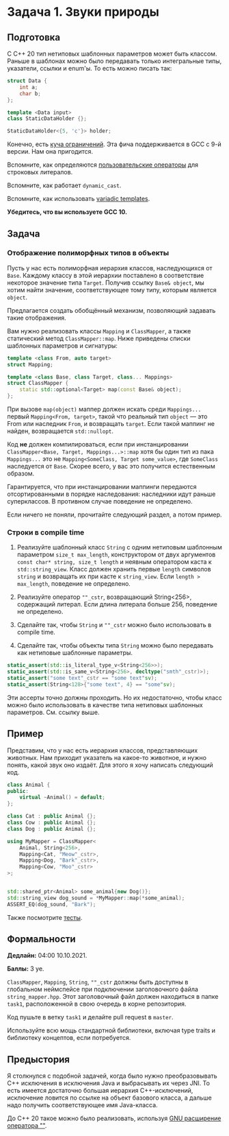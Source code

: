Задача 1. Звуки природы
========================

## Подготовка

С C++ 20 тип нетиповых шаблонных параметров может быть классом. Раньше в шаблонах можно было передавать только интегральные типы, указатели, ссылки и enum'ы. То есть можно писать так:

```c++
struct Data {
    int a;
    char b;
};

template <Data input>
class StaticDataHolder {};

StaticDataHolder<{5, 'c'}> holder;
```

Конечно, есть [куча ограничений](https://en.cppreference.com/w/cpp/language/template_parameters#Non-type_template_parameter). Эта фича поддерживается в GCC с 9-й версии. Нам она пригодится.

Вспомните, как определяются [пользовательские операторы](https://en.cppreference.com/w/cpp/language/user_literal) для строковых литералов.

Вспомните, как работает `dynamic_cast`.

Вспомните, как использовать [variadic templates](https://en.cppreference.com/w/cpp/language/parameter_pack).

**Убедитесь, что вы используете GCC 10.**

## Задача

### Отображение полиморфных типов в объекты

Пусть у нас есть полиморфная иерархия классов, наследующихся от `Base`. Каждому классу в этой иерархии поставлено в соответствие некоторое значение типа `Target`. Получив ссылку `Base& object`, мы хотим найти значение, соответствующее тому типу, которым является `object`.

Предлагается создать обобщённый механизм, позволяющий задавать такие отображения.

Вам нужно реализовать классы `Mapping` и `ClassMapper`, а также статический метод `ClassMapper::map`. Ниже приведены списки шаблонных параметров и сигнатуры:

```c++
template <class From, auto target>
struct Mapping;

template <class Base, class Target, class... Mappings>
struct ClassMapper {
	static std::optional<Target> map(const Base& object);
};
```

При вызове `map(object)` маппер должен искать среди `Mappings...` первый `Mapping<From, target>`, такой что реальный тип `object` &mdash; это From или наследник `From`, и возвращать `target`. Если такой маппинг не найден, возвращается `std::nullopt`.

Код **не** должен компилироваться, если при инстанцировании `ClassMapper<Base, Target, Mappings...>::map` хотя бы один тип из пака `Mappings...` это не `Mapping<SomeClass, Target some_value>`, где `SomeClass` наследуется от `Base`. Скорее всего, у вас это получится естественным образом.

Гарантируется, что при инстанцировании маппинги передаются отсортированными в порядке наследования: наследники идут раньше суперклассов. В противном случае поведение не определено.

Если ничего не поняли, прочитайте следующий раздел, а потом пример.

### Строки в compile time

1. Реализуйте шаблонный класс `String` с одним нетиповым шаблонным параметром `size_t max_length`, конструктором от двух аргументов `const char* string, size_t length` и неявным оператором каста к `std::string_view`. Класс должен хранить первые `length` символов `string` и возвращать их при касте к `string_view`. Если `length > max_length`, поведение не определено.

2. Реализуйте оператор `""_cstr`, возвращающий String<256>, содержащий литерал. Если длина литерала больше 256, поведение не определено.

3. Сделайте так, чтобы `String` и `""_cstr` можно было использовать в compile time.
4. Сделайте так, чтобы объекты типа `String` можно было передавать как нетиповые шаблонные параметры.

```c++
static_assert(std::is_literal_type_v<String<256>>);
static_assert(std::is_same_v<String<256>, decltype("smth"_cstr)>);
static_assert("some text"_cstr == "some text"sv);
static_assert(String<128>{"some text", 4} == "some"sv);
```

Эти ассерты точно должны проходить. Но их недостаточно, чтобы класс можно было использовать в качестве типа нетиповых шаблонных параметров. См. ссылку выше.

## Пример

Представим, что у нас есть иерархия классов, представляющих животных. Нам приходит указатель на какое-то животное, и нужно понять, какой звук оно издаёт. Для этого я хочу написать следующий код.

```cpp
class Animal {
public:
    virtual ~Animal() = default;
};

class Cat : public Animal {};
class Cow : public Animal {};
class Dog : public Animal {};

using MyMapper = ClassMapper<
    Animal, String<256>,
    Mapping<Cat, "Meow"_cstr>,
    Mapping<Dog, "Bark"_cstr>,
    Mapping<Cow, "Moo"_cstr>
>;


std::shared_ptr<Animal> some_animal{new Dog()};
std::string_view dog_sound = *MyMapper::map(*some_animal);
ASSERT_EQ(dog_sound, "Bark");
```

Также посмотрите [тесты](https://github.com/Mrkol/mipt-metaprogramming-2021/blob/master/tests/task1/main.cpp).

## Формальности

**Дедлайн:** 04:00 10.10.2021.

**Баллы:** 3 уе.

`ClassMapper`, `Mapping`, `String`, `""_cstr` должны быть доступны в глобальном неймспейсе при подключении заголовочного файла `string_mapper.hpp`. Этот заголовочный файл должен находиться в папке `task1`, расположенной в свою очередь в корне репозитория.

Код пушьте в ветку `task1` и делайте pull request в `master`.

Используйте всю мощь стандартной библиотеки, включая type traits и библиотеку концептов, если потребуется.

## Предыстория

Я столкнулся с подобной задачей, когда было нужно преобразовывать C++ исключения в исключения Java и выбрасывать их через JNI. То есть имеется достаточно большая иерархия C++-исключений, исключение ловится по ссылке на объект базового класса, а дальше надо получить соответствующее имя Java-класса.

До C++ 20 такое можно было реализовать, используя [GNU расширение оператора ""](https://habr.com/ru/post/243581/).
